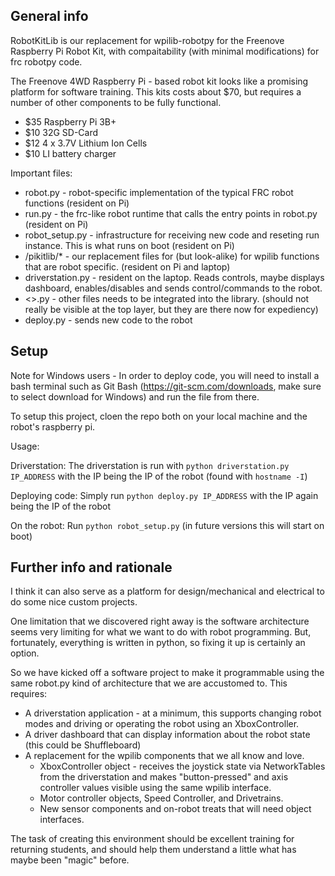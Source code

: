 ## General info

RobotKitLib is our replacement for wpilib-robotpy for the Freenove Raspberry Pi Robot Kit, with compaitability (with minimal modifications) for frc robotpy code.

The Freenove 4WD Raspberry Pi - based robot kit looks like a promising platform for software training.   This kits costs about $70, but requires a number of other components to be fully functional.
  * $35 Raspberry Pi 3B+
  * $10 32G SD-Card
  * $12 4 x 3.7V Lithium Ion Cells
  * $10 LI battery charger
	
Important files:

* robot.py - robot-specific implementation of the typical FRC robot functions   (resident on Pi)
* run.py - the frc-like robot runtime that calls the entry points in robot.py  (resident on Pi)
* robot_setup.py - infrastructure  for receiving new code and reseting run instance. This is what runs on boot (resident on Pi)
* /pikitlib/* - our replacement files for (but look-alike) for wpilib functions that are robot specific.   (resident on Pi and laptop)
* driverstation.py - resident on the laptop.   Reads controls, maybe displays dashboard, enables/disables and sends control/commands to the robot.
* <>.py - other files needs to be integrated into the library.     (should not really be visible at the top layer, but they are there now for expediency)
* deploy.py - sends new code to the robot

## Setup

Note for Windows users - In order to deploy code, you will need to install a bash terminal such as Git Bash (https://git-scm.com/downloads, make sure to select download for Windows) and run the file from there.

To setup this project, cloen the repo both on your local machine and the robot's raspberry pi. 

Usage:

Driverstation:
The driverstation is run with `python driverstation.py IP_ADDRESS` with the IP being the IP of the robot (found with `hostname -I`)

Deploying code:
Simply run `python deploy.py IP_ADDRESS` with the IP again being the IP of the robot

On the robot:
Run `python robot_setup.py` (in future versions this will start on boot)


## Further info and rationale

I think it can also serve as a platform for design/mechanical and electrical to do some nice custom projects.

One limitation that we discovered right away is the software architecture seems very limiting for what we want to do with robot programming.   But, fortunately, everything is written in python, so fixing it up is certainly an option.

So we have kicked off a software project to make it programmable using the same robot.py kind of architecture that we are accustomed to.   This requires:
  * A driverstation application - at a minimum, this supports changing robot modes and driving or operating the robot using an XboxController.
  * A driver dashboard that can display information about the robot state (this could be Shuffleboard)
  * A replacement for the wpilib components that we all know and love.
    * XboxController object - receives the joystick state via NetworkTables from the driverstation and makes "button-pressed" and axis controller values visible using the same wpilib interface.
    * Motor controller objects, Speed Controller, and Drivetrains.
    * New sensor components and on-robot treats that will need object interfaces.

The task of creating this environment should be excellent training for returning students, and should help them understand a little what has maybe been "magic" before.

